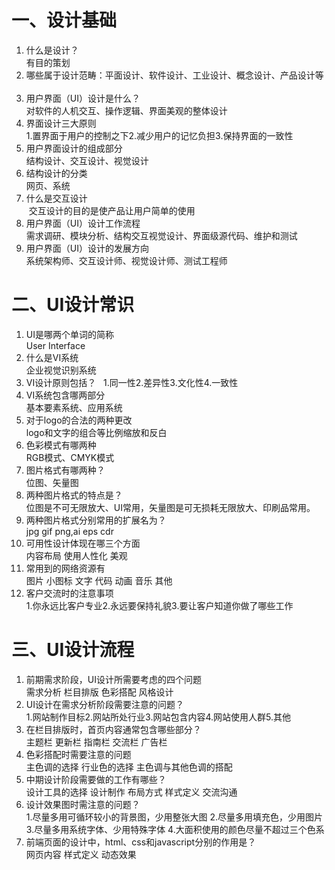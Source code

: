 # 一、设计基础

1. 什么是设计？  
 有目的策划
2. 哪些属于设计范畴：平面设计、软件设计、工业设计、概念设计、产品设计等  
3. 用户界面（UI）设计是什么？  
 对软件的人机交互、操作逻辑、界面美观的整体设计
4. 界面设计三大原则  
 1.置界面于用户的控制之下2.减少用户的记忆负担3.保持界面的一致性
5. 用户界面设计的组成部分  
 结构设计、交互设计、视觉设计
6. 结构设计的分类  
 网页、系统
7. 什么是交互设计  
  交互设计的目的是使产品让用户简单的使用
8. 用户界面（UI）设计工作流程  
 需求调研、模块分析、结构交互视觉设计、界面级源代码、维护和测试
9. 用户界面（UI）设计的发展方向  
 系统架构师、交互设计师、视觉设计师、测试工程师
# 二、UI设计常识

1. UI是哪两个单词的简称  
 User Interface
2. 什么是VI系统  
 企业视觉识别系统
3. VI设计原则包括？   
 1.同一性2.差异性3.文化性4.一致性
4. VI系统包含哪两部分  
 基本要素系统、应用系统
5. 对于logo的合法的两种更改  
 logo和文字的组合等比例缩放和反白
6. 色彩模式有哪两种  
 RGB模式、CMYK模式
7. 图片格式有哪两种？  
 位图、矢量图
8. 两种图片格式的特点是？  
 位图是不可无限放大、UI常用，矢量图是可无损耗无限放大、印刷品常用。
9. 两种图片格式分别常用的扩展名为？  
 jpg gif png,ai eps cdr
10. 可用性设计体现在哪三个方面  
 内容布局 使用人性化 美观
11. 常用到的网络资源有  
 图片 小图标 文字 代码 动画 音乐 其他
12. 客户交流时的注意事项  
 1.你永远比客户专业2.永远要保持礼貌3.要让客户知道你做了哪些工作
# 三、UI设计流程

1. 前期需求阶段，UI设计所需要考虑的四个问题  
 需求分析 栏目排版 色彩搭配 风格设计  
2. UI设计在需求分析阶段需要注意的问题？  
 1.网站制作目标2.网站所处行业3.网站包含内容4.网站使用人群5.其他
3. 在栏目排版时，首页内容通常包含哪些部分？  
 主题栏 更新栏 指南栏 交流栏 广告栏
5. 色彩搭配时需要注意的问题  
 主色调的选择 行业色的选择 主色调与其他色调的搭配
6. 中期设计阶段需要做的工作有哪些？  
 设计工具的选择 设计制作 布局方式 样式定义 交流沟通
7. 设计效果图时需注意的问题？  
 1.尽量多用可循环较小的背景图，少用整张大图
 2.尽量多用填充色，少用图片
 3.尽量多用系统字体、少用特殊字体
 4.大面积使用的颜色尽量不超过三个色系
8. 前端页面的设计中，html、css和javascript分别的作用是？  
 网页内容 样式定义 动态效果
